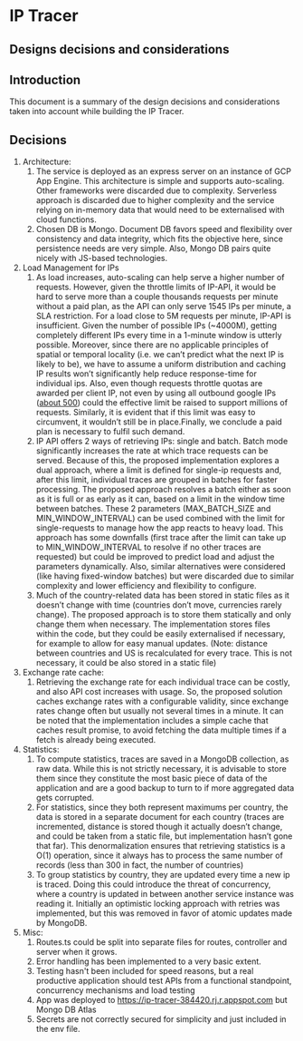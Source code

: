 <!-----

Yay, no errors, warnings, or alerts!

Conversion time: 0.415 seconds.


Using this Markdown file:

1. Paste this output into your source file.
2. See the notes and action items below regarding this conversion run.
3. Check the rendered output (headings, lists, code blocks, tables) for proper
   formatting and use a linkchecker before you publish this page.

Conversion notes:

* Docs to Markdown version 1.0β34
* Fri Apr 28 2023 21:50:21 GMT-0700 (PDT)
* Source doc: IP tracer - Decisions
----->



# IP Tracer


## Designs decisions and considerations


## Introduction

This document is a summary of the design decisions and considerations taken into account while building the IP Tracer.


## Decisions



1. Architecture:
    1. The service is deployed as an express server on an instance of GCP App Engine. This architecture is simple and supports auto-scaling. Other frameworks were discarded due to complexity. Serverless approach is discarded due to higher complexity and the service relying on in-memory data that would need to be externalised with cloud functions.
    2. Chosen DB is Mongo. Document DB favors speed and flexibility over consistency and data integrity, which fits the objective here, since persistence needs are very simple. Also, Mongo DB pairs quite nicely with JS-based technologies.
2. Load Management for IPs
    1. As load increases, auto-scaling can help serve a higher number of requests. However, given the throttle limits of IP-API, it would be hard to serve more than a couple thousands requests per minute without a paid plan, as the API can only serve 1545 IPs per minute, a SLA restriction. For a load close to 5M requests per minute, IP-API is insufficient. Given the number of possible IPs (~4000M), getting completely different IPs every time in a 1-minute window is utterly possible. Moreover, since there are no applicable principles of spatial or temporal locality (i.e. we can’t predict what the next IP is likely to be), we have to assume a uniform distribution and caching IP results won’t significantly help reduce response-time for individual ips. Also, even though requests throttle quotas are awarded per client IP, not even by using all outbound google IPs ([about 500](https://cloud.google.com/appengine/docs/legacy/standard/python/outbound-ip-addresses)) could the effective limit be raised to support millions of requests. Similarly, it is evident that if this limit was easy to circumvent, it wouldn’t still be in place.Finally, we conclude a paid plan is necessary to fulfil such demand.
    2. IP API offers 2 ways of retrieving IPs: single and batch. Batch mode significantly increases the rate at which trace requests can be served. Because of this, the proposed implementation explores a dual approach, where a limit is defined for single-ip requests and, after this limit, individual traces are grouped in batches for faster processing. The proposed approach resolves a batch either as soon as it is full or as early as it can, based on a limit in the window time between batches. These 2 parameters (MAX_BATCH_SIZE  and MIN_WINDOW_INTERVAL) can be used combined with the limit for single-requests to manage how the app reacts to heavy load. This approach has some downfalls (first trace after the limit can take up to MIN_WINDOW_INTERVAL to resolve if no other traces are requested) but could be improved to predict load and adjust the parameters dynamically. Also, similar alternatives were considered (like having fixed-window batches) but were discarded due to similar complexity and lower efficiency and flexibility to configure.
    3. Much of the country-related data has been stored in static files as it doesn’t change with time (countries don’t move, currencies rarely change). The proposed approach is to store them statically and only change them when necessary. The implementation stores files within the code, but they could be easily externalised if necessary, for example to allow for easy manual updates. (Note: distance between countries and US is recalculated for every trace. This is not necessary, it could be also stored in a static file)
3. Exchange rate cache:
    1. Retrieving the exchange rate for each individual trace can be costly, and also API cost increases with usage. So, the proposed solution caches exchange rates with a configurable validity, since exchange rates change often but usually not several times in a minute. It can be noted that the implementation includes a simple cache that caches result promise, to avoid fetching the data multiple times if a fetch is already being executed.
4. Statistics:
    1. To compute statistics, traces are saved in a MongoDB collection, as raw data. While this is not strictly necessary, it is advisable to store them since they constitute the most basic piece of data of the application and are a good backup to turn to if more aggregated data gets corrupted.
    2. For statistics, since they both represent maximums per country, the data is stored in a separate document for each country (traces are incremented, distance is stored though it actually doesn’t change, and could be taken from a static file, but implementation hasn’t gone that far). This denormalization ensures that retrieving statistics is a O(1) operation, since it always has to process the same number of records (less than 300 in fact, the number of countries)
    3. To group statistics by country, they are updated every time a new ip is traced. Doing this could introduce the threat of concurrency, where a country is updated in between another service instance was reading it. Initially an optimistic locking approach with retries was implemented, but this was removed in favor of atomic updates made by MongoDB.
5. Misc:
    1. Routes.ts could be split into separate files for routes, controller and server when it grows.
    2. Error handling has been implemented to a very basic extent. 
    3. Testing hasn't been included for speed reasons, but a real productive application should test APIs from a functional standpoint, concurrency mechanisms and load testing
    4. App was deployed to https://ip-tracer-384420.rj.r.appspot.com but Mongo DB Atlas 
    5. Secrets are not correctly secured for simplicity and just included in the env file.
